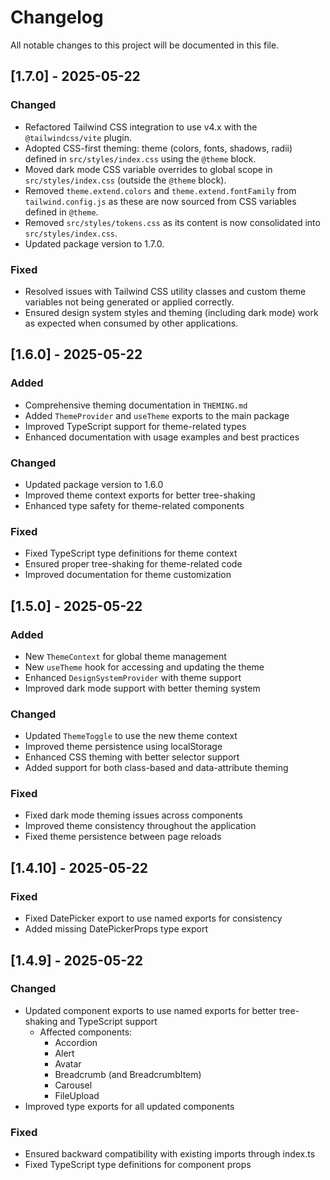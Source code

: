 # Changelog

All notable changes to this project will be documented in this file.

## [1.7.0] - 2025-05-22

### Changed
- Refactored Tailwind CSS integration to use v4.x with the `@tailwindcss/vite` plugin.
- Adopted CSS-first theming: theme (colors, fonts, shadows, radii) defined in `src/styles/index.css` using the `@theme` block.
- Moved dark mode CSS variable overrides to global scope in `src/styles/index.css` (outside the `@theme` block).
- Removed `theme.extend.colors` and `theme.extend.fontFamily` from `tailwind.config.js` as these are now sourced from CSS variables defined in `@theme`.
- Removed `src/styles/tokens.css` as its content is now consolidated into `src/styles/index.css`.
- Updated package version to 1.7.0.

### Fixed
- Resolved issues with Tailwind CSS utility classes and custom theme variables not being generated or applied correctly.
- Ensured design system styles and theming (including dark mode) work as expected when consumed by other applications.

## [1.6.0] - 2025-05-22

### Added
- Comprehensive theming documentation in `THEMING.md`
- Added `ThemeProvider` and `useTheme` exports to the main package
- Improved TypeScript support for theme-related types
- Enhanced documentation with usage examples and best practices

### Changed
- Updated package version to 1.6.0
- Improved theme context exports for better tree-shaking
- Enhanced type safety for theme-related components

### Fixed
- Fixed TypeScript type definitions for theme context
- Ensured proper tree-shaking for theme-related code
- Improved documentation for theme customization

## [1.5.0] - 2025-05-22

### Added
- New `ThemeContext` for global theme management
- New `useTheme` hook for accessing and updating the theme
- Enhanced `DesignSystemProvider` with theme support
- Improved dark mode support with better theming system

### Changed
- Updated `ThemeToggle` to use the new theme context
- Improved theme persistence using localStorage
- Enhanced CSS theming with better selector support
- Added support for both class-based and data-attribute theming

### Fixed
- Fixed dark mode theming issues across components
- Improved theme consistency throughout the application
- Fixed theme persistence between page reloads


## [1.4.10] - 2025-05-22

### Fixed
- Fixed DatePicker export to use named exports for consistency
- Added missing DatePickerProps type export

## [1.4.9] - 2025-05-22

### Changed
- Updated component exports to use named exports for better tree-shaking and TypeScript support
  - Affected components:
    - Accordion
    - Alert
    - Avatar
    - Breadcrumb (and BreadcrumbItem)
    - Carousel
    - FileUpload
- Improved type exports for all updated components

### Fixed
- Ensured backward compatibility with existing imports through index.ts
- Fixed TypeScript type definitions for component props
